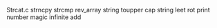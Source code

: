 Strcat.c
strncpy
strcmp
rev_array
string toupper
cap string
leet
rot
print number
magic
infinite add
